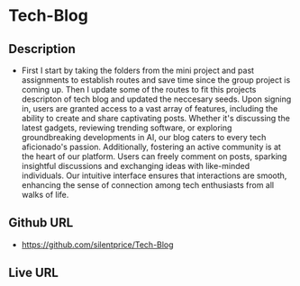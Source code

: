 # Tech-Blog

## Description
* First I start by taking the folders from the mini project and past assignments to establish routes and save time since the group project is coming up. Then I update some of the routes to fit this projects descripton of tech blog and updated the neccesary seeds. Upon signing in, users are granted access to a vast array of features, including the ability to create and share captivating posts. Whether it's discussing the latest gadgets, reviewing trending software, or exploring groundbreaking developments in AI, our blog caters to every tech aficionado's passion. Additionally, fostering an active community is at the heart of our platform. Users can freely comment on posts, sparking insightful discussions and exchanging ideas with like-minded individuals. Our intuitive interface ensures that interactions are smooth, enhancing the sense of connection among tech enthusiasts from all walks of life.

## Github URL
* https://github.com/silentprice/Tech-Blog 

## Live URL